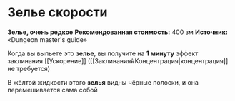 # Зелье скорости

**Зелье, очень редкое**
**Рекомендованная стоимость:** 400 зм
**Источник:** «Dungeon master's guide»

Когда вы выпьете это **зелье**, вы получите на **1 минуту** эффект заклинания [[Ускорение]] ([[Заклинания#Концентрация|концентрация]] не требуется)

В жёлтой жидкости этого **зелья** видны чёрные полоски, и она перемешивается сама собой